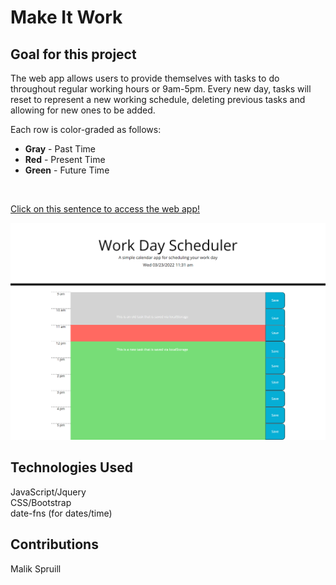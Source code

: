 # Make It Work

## Goal for this project
The web app allows users to provide themselves with tasks to do throughout regular working hours or 9am-5pm.
Every new day, tasks will reset to represent a new working schedule, deleting previous tasks and allowing for new
ones to be added.

Each row is color-graded as follows:
* **Gray** - Past Time
* **Red** - Present Time
* **Green** - Future Time

<br>

[Click on this sentence to access the web app!](https://malikspruill.github.io/make-it-work/)

<img src="./assets/images/make-it-work-screenshot.png" width="600px" />

## Technologies Used
JavaScript/Jquery <br />
CSS/Bootstrap <br />
date-fns (for dates/time)

## Contributions
Malik Spruill